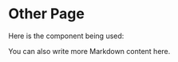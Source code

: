 # Other Page

Here is the component being used:

<script setup>
import { ref } from 'vue'

// If your component is **not** globally registered, uncomment the next line and adjust the path accordingly
// import MyComponent from '@path/to/MyComponent.vue'

const inputValue = ref()
const searchValue = ref()
</script>

<!-- Use the component with v-model binding -->
<Pagination v-model="inputValue" v-model:searchPage="searchValue" size="size-10" border-radius-size="rounded-full" :pageSize="10" :enableSearchPage="false" class="bg-blue-500"/>

You can also write more Markdown content here.

<Pagination v-model="inputValue" v-model:searchPage="searchValue" :pageSize="10" />
